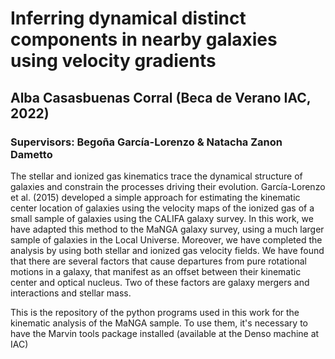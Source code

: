 # Inferring dynamical distinct components in nearby galaxies using velocity gradients
## Alba Casasbuenas Corral (Beca de Verano IAC, 2022)
### Supervisors: Begoña García-Lorenzo & Natacha Zanon Dametto

The stellar and ionized gas kinematics trace the dynamical structure of galaxies and constrain the processes driving their evolution. García-Lorenzo et al. (2015) developed a simple approach for estimating the kinematic center location of galaxies using the velocity maps of the ionized gas of a small sample of galaxies using the CALIFA galaxy survey. In this work, we have adapted this method to the MaNGA galaxy survey, using a much larger sample of galaxies in the Local Universe. Moreover, we have completed the analysis by using both stellar and ionized gas velocity fields. We have found that there are several factors that cause departures from pure rotational motions in a galaxy, that manifest as an offset between their kinematic center and optical nucleus. Two of these factors are galaxy mergers and interactions and stellar mass. 

This is the repository of the python programs used in this work for the kinematic analysis of the MaNGA sample. To use them, it's necessary to have the Marvin tools package installed (available at the Denso machine at IAC) 
